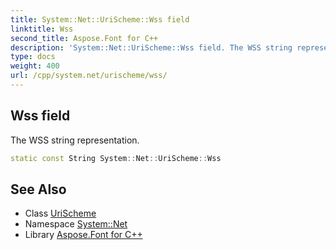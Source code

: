 ```yaml
---
title: System::Net::UriScheme::Wss field
linktitle: Wss
second_title: Aspose.Font for C++
description: 'System::Net::UriScheme::Wss field. The WSS string representation in C++.'
type: docs
weight: 400
url: /cpp/system.net/urischeme/wss/
---
```

## Wss field


The WSS string representation.

```cpp
static const String System::Net::UriScheme::Wss
```

## See Also

* Class [UriScheme](../)
* Namespace [System::Net](../../)
* Library [Aspose.Font for C++](../../../)

